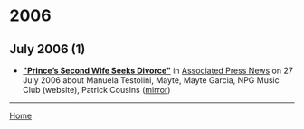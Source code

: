 # 2006

## July 2006 (1)

 - [**"Prince’s Second Wife Seeks Divorce"**](https://apnews.com/c1fedc72849a886a891899e38f3a6ad2) in [Associated Press News](https://apnews.com/) on 27 July 2006 about Manuela Testolini, Mayte, Mayte Garcia, NPG Music Club (website), Patrick Cousins ([mirror](https://web.archive.org/web/*/https://apnews.com/c1fedc72849a886a891899e38f3a6ad2))

----

[Home](../)
